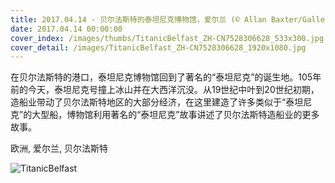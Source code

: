 ```yaml
---
title: 2017.04.14 - 贝尔法斯特的泰坦尼克博物馆，爱尔兰 (© Allan Baxter/Gallery Stock)
date: 2017.04.14 00:00:00
cover_index: /images/thumbs/TitanicBelfast_ZH-CN7528306628_533x300.jpg
cover_detail: /images/TitanicBelfast_ZH-CN7528306628_1920x1080.jpg
---
```


在贝尔法斯特的港口，泰坦尼克博物馆回到了著名的“泰坦尼克”的诞生地。105年前的今天，泰坦尼克号撞上冰山并在大西洋沉没。从19世纪中叶到20世纪初期，造船业带动了贝尔法斯特地区的大部分经济，在这里建造了许多类似于“泰坦尼克”的大型船，博物馆利用著名的“泰坦尼克”故事讲述了贝尔法斯特造船业的更多故事。

欧洲, 爱尔兰, 贝尔法斯特

![TitanicBelfast](/images/TitanicBelfast_ZH-CN7528306628_1920x1080.jpg)
